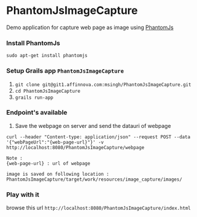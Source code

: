 # PhantomJsImageCapture 

Demo application for capture web page as image using [PhantomJs](http://phantomjs.org/)

### Install PhantomJs

```
sudo apt-get install phantomjs
```

### Setup Grails app `PhantomJsImageCapture`

1. `git clone git@git1.affinnova.com:msingh/PhantomJsImageCapture.git`
2. `cd PhantomJsImageCapture`
3. `grails run-app`

### Endpoint's available

1. Save the webpage on server and send the datauri of webpage
```
curl --header "Content-type: application/json" --request POST --data '{"webPageUrl":"{web-page-url}"}' -v http://localhost:8080/PhantomJsImageCapture/webpage

Note : 
{web-page-url} : url of webpage

image is saved on following location : PhantomJsImageCapture/target/work/resources/image_capture/images/
```

### Play with it

browse this url `http://localhost:8080/PhantomJsImageCapture/index.html`

